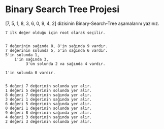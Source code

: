 # Binary Search Tree Projesi

  [7, 5, 1, 8, 3, 6, 0, 9, 4, 2] dizisinin Binary-Search-Tree aşamalarını yazınız.
  
    7 ilk değer olduğu için root olarak seçilir.
    
    
    7 değerinin sağında 8, 8'in sağında 9 vardır.
    7 değerinin solunda 5, 5'in sağında 6 vardır.
    5'in solunda 1, 
        1'in sağında 3,
             3'ün solunda 2 va sağında 4 vardır.
             
    1'in solunda 0 vardır.
    
    
    5 değeri 7 değerinin solunda yer alır.
    1 değeri 5 değerinin solunda yer alır.
    8 değeri 7 değerinin sağında yer alır.
    3 değeri 1 değerinin sağında yer alır.
    6 değeri 5 değerinin sağında yer alır.
    0 değeri 1 değerinin solunda yer alır.
    9 değeri 8 değerinin sağında yer alır.
    4 değeri 3 değerinin sağında yer alır.
    2 değeri 3 değerinin solunda yer alır.
        
    
    
